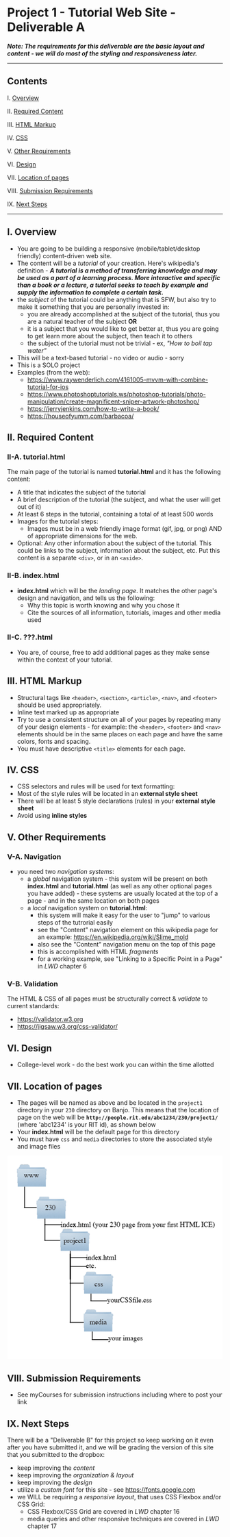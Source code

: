# Project 1 - Tutorial Web Site - Deliverable A

***Note: The requirements for this deliverable are the basic layout and content - we will do most of the styling and responsiveness later.***

<hr>

## Contents

I. [Overview](#overview)

II. [Required Content](#requiredcontent)

III. [HTML Markup](#htmlmarkup)

IV. [CSS](#css)

V. [Other Requirements](#otherrequirements)

VI. [Design](#design)

VII. [Location of pages](#locationofpages)

VIII. [Submission Requirements](#submissionrequirements)

IX. [Next Steps](#nextsteps)


<hr>

<a id="overview"></a>
  
## I. Overview
- You are going to be building a responsive (mobile/tablet/desktop friendly) content-driven web site.
- The content will be a *tutorial* of your creation. Here's wikipedia's definition - ***A tutorial is a method of transferring knowledge and may be used as a part of a learning process. More interactive and specific than a book or a lecture, a tutorial seeks to teach by example and supply the information to complete a certain task.***
- the *subject* of the tutorial could be anything that is SFW, but also try to make it something that you are personally invested in:
  - you are already accomplished at the subject of the tutorial, thus you are a natural teacher of the subject **OR**
  - it is a subject that you would like to get better at, thus you are going to get learn more about the subject, then teach it to others
  - the subject of the tutorial must not be trivial - ex, *"How to boil tap water"*
- This will be a text-based tutorial - no video or audio - sorry
- This is a SOLO project
- Examples (from the web):
  - https://www.raywenderlich.com/4161005-mvvm-with-combine-tutorial-for-ios
  - https://www.photoshoptutorials.ws/photoshop-tutorials/photo-manipulation/create-magnificent-sniper-artwork-photoshop/
  - https://jerryjenkins.com/how-to-write-a-book/
  - https://houseofyumm.com/barbacoa/

<a id="requiredcontent"></a>

## II. Required Content

### II-A. tutorial.html
The main page of the tutorial is named **tutorial.html** and it has the following content:

- A title that indicates the subject of the tutorial
- A brief description of the tutorial (the subject, and what the user will get out of it)
- At least 6 steps in the tutorial, containing a total of at least 500 words
- Images for the tutorial steps:
  - Images must be in a web friendly image format (gif, jpg, or png) AND of appropriate dimensions for the web.
- Optional: Any other information about the subject of the tutorial. This could be links to the subject, information about the subject, etc. Put this content is a separate `<div>`, or in an `<aside>`. 

### II-B. index.html

- **index.html** which will be the *landing page*. It matches the other page's design and navigation, and tells us the following:
  - Why this topic is worth knowing and why you chose it
  - Cite the sources of all information, tutorials, images and other media used
  
### II-C. ???.html 
- You are, of course, free to add additional pages as they make sense within the context of your tutorial.

<a id="htmlmarkup"></a>
  
## III. HTML Markup
-	Structural tags like `<header>`, `<section>`, `<article>`, `<nav>`, and `<footer>` should be used appropriately.
- Inline text marked up as appropriate
- Try to use a consistent structure on all of your pages by repeating many of your design elements - for example: the `<header>`, `<footer>` and `<nav>` elements should be in the same places on each page and have the same colors, fonts and spacing.
- You must have descriptive `<title>` elements for each page.

<a id="css"></a>

## IV. CSS
-	CSS selectors and rules will be used for text formatting: 
  - Most of the style rules will be located in an **external style sheet**
  -	There will be at least 5 style declarations (rules) in your **external style sheet**
  - Avoid using **inline styles**

<a id="otherrequirements"></a>

## V. Other Requirements

### V-A. Navigation
- you need two *navigation systems*:
  - a *global* navigation system - this system will be present on both **index.html** and **tutorial.html** (as well as any other optional pages you have added) - these systems are usually located at the top of a page - and in the same location on both pages
  - a *local* navigation system on **tutorial.html**:
    - this system will make it easy for the user to "jump" to various steps of the tutrorial easily
    - see the "Content" navigation element on this wikipedia page for an example: https://en.wikipedia.org/wiki/Slime_mold
    - also see the "Content" navigation menu on the top of this page
    - this is accomplished with HTML *fragments*
    - for a working example, see "Linking to a Specific Point in a Page" in *LWD* chapter 6 
    
### V-B. Validation
The HTML & CSS of all pages must be structurally correct & *validate* to current standards:
- https://validator.w3.org
- https://jigsaw.w3.org/css-validator/

<a id="design"></a>

## VI. Design
- College-level work - do the best work you can within the time allotted

<a id="locationofpages"></a>

## VII. Location of pages 

- The pages will be named as above and be located in the `project1` directory in your `230` directory on Banjo. This means that the location of page on the web will be **`http://people.rit.edu/abc1234/230/project1/`** (where 'abc1234' is your RIT id), as shown below
- Your **index.html** will be the default page for this directory
- You must have `css` and `media` directories to store the associated style and image files

![Structure](images/Project1Structure.png)

<a id="submissionrequirements"></a>

## VIII. Submission Requirements

- See myCourses for submission instructions including where to post your link

<a id="nextsteps"></a>

## IX. Next Steps

There will be a "Deliverable B" for this project so keep working on it even after you have submitted it, and we will be grading the version of this site that you submitted to the dropbox:

- keep improving the *content*
- keep improving the *organization & layout*
- keep improving the *design*
- utilize a *custom font* for this site - see https://fonts.google.com
- we WILL be requiring a *responsive layout*, that uses CSS Flexbox and/or CSS Grid:
  - CSS Flexbox/CSS Grid are covered in *LWD* chapter 16
  -  media queries and other responsive techniques are covered in *LWD* chapter 17



